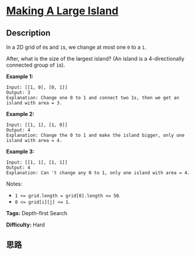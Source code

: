 # [Making A Large Island][title]

## Description

In a 2D grid of `0`s and `1`s, we change at most one `0` to a `1`.

After, what is the size of the largest island? (An island is a 4-directionally
connected group of `1`s).

**Example 1:**
            Input: [[1, 0], [0, 1]]    Output: 3    Explanation: Change one 0 to 1 and connect two 1s, then we get an island with area = 3.    

**Example 2:**
            Input: [[1, 1], [1, 0]]    Output: 4    Explanation: Change the 0 to 1 and make the island bigger, only one island with area = 4.

**Example 3:**
            Input: [[1, 1], [1, 1]]    Output: 4    Explanation: Can 't change any 0 to 1, only one island with area = 4.



Notes:

  * `1 <= grid.length = grid[0].length <= 50`.
  * `0 <= grid[i][j] <= 1`.




**Tags:** Depth-first Search

**Difficulty:** Hard

## 思路

[title]: https://leetcode.com/problems/making-a-large-island
